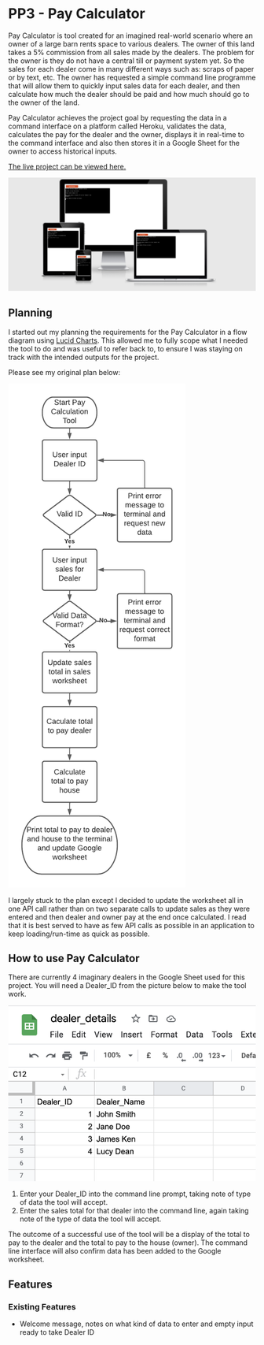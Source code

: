 # PP3 - Pay Calculator

Pay Calculator is tool created for an imagined real-world scenario where an owner of a large barn rents space to various dealers. The owner of this land takes a 5% commission from all sales made by the dealers. The problem for the owner is they do not have a central till or payment system yet. So the sales for each dealer come in many different ways such as: scraps of paper or by text, etc. The owner has requested a simple command line programme that will allow them to quickly input sales data for each dealer, and then calculate how much the dealer should be paid and how much should go to the owner of the land.

Pay Calculator achieves the project goal by requesting the data in a command interface on a platform called Heroku, validates the data, calculates the pay for the dealer and the owner, displays it in real-time to the command interface and also then stores it in a Google Sheet for the owner to access historical inputs.

[The live project can be viewed here.](https://pp3-pay-calculator.herokuapp.com/)

![](docs/images/ismysiteresponsive-screenshot.png)

## Planning

I started out my planning the requirements for the Pay Calculator in a flow diagram using [Lucid Charts](https://www.lucidchart.com/pages/). This allowed me to fully scope what I needed the tool to do and was useful to refer back to, to ensure I was staying on track with the intended outputs for the project.

Please see my original plan below:

![](docs/images/plan-flow-diagram.png)

I largely stuck to the plan except I decided to update the worksheet all in one API call rather than on two separate calls to update sales as they were entered and then dealer and owner pay at the end once calculated. I read that it is best served to have as few API calls as possible in an application to keep loading/run-time as quick as possible.

## How to use Pay Calculator

There are currently 4 imaginary dealers in the Google Sheet used for this project. You will need a Dealer_ID from the picture below to make the tool work.

![](docs/images/dealer-screenshot.png)

1. Enter your Dealer_ID into the command line prompt, taking note of type of data the tool will accept.
2. Enter the sales total for that dealer into the command line, again taking note of the type of data the tool will accept.

The outcome of a successful use of the tool will be a display of the total to pay to the dealer and the total to pay to the house (owner). The command line interface will also confirm data has been added to the Google worksheet.

## Features

### Existing Features

* Welcome message, notes on what kind of data to enter and empty input ready to take Dealer ID





